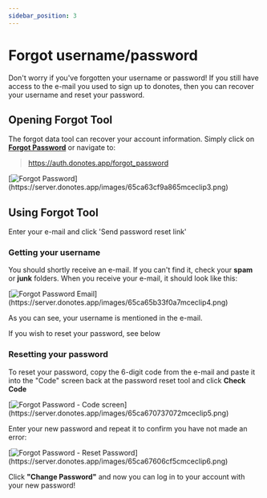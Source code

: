 ```yaml
---
sidebar_position: 3
---
```


# Forgot username/password

Don't worry if you've forgotten your username or password!
If you still have access to the e-mail you used to sign up to donotes, then you can recover your username and reset your password.

## Opening Forgot Tool

The forgot data tool can recover your account information. Simply click on **[Forgot Password](https://auth.donotes.app/forgot_password)** or navigate to:

> https://auth.donotes.app/forgot_password

[![Forgot Password](https://server.donotes.app/images/65ca63cf9a865mceclip3.png 'https://auth.donotes.app/forgot_password')](https://server.donotes.app/images/65ca63cf9a865mceclip3.png)

## Using Forgot Tool

Enter your e-mail and click 'Send password reset link'

### Getting your username

You should shortly receive an e-mail. If you can't find it, check your **spam** or **junk** folders. When you receive your e-mail, it should look like this:

[![Forgot Password Email](https://server.donotes.app/images/65ca65b33f0a7mceclip4.png 'https://auth.donotes.app/forgot_password')](https://server.donotes.app/images/65ca65b33f0a7mceclip4.png)

As you can see, your username is mentioned in the e-mail.

If you wish to reset your password, see below

### Resetting your password

To reset your password, copy the 6-digit code from the e-mail and paste it into the "Code" screen back at the password reset tool and click **Check Code**

[![Forgot Password - Code screen](https://server.donotes.app/images/65ca670737072mceclip5.png 'https://auth.donotes.app/forgot_password')](https://server.donotes.app/images/65ca670737072mceclip5.png)

Enter your new password and repeat it to confirm you have not made an error:

[![Forgot Password - Reset Password](https://server.donotes.app/images/65ca67606cf5cmceclip6.png 'https://auth.donotes.app/forgot_password')](https://server.donotes.app/images/65ca67606cf5cmceclip6.png)

Click **"Change Password"** and now you can log in to your account with your new password!
